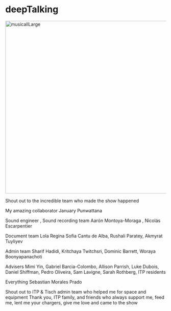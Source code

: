 # deepTalking

<a href="http://xxx.tiri.xxx/wp-content/uploads/2018/04/musicallLarge.gif" rel="attachment wp-att-1099"><img src="http://xxx.tiri.xxx/wp-content/uploads/2018/04/musicallLarge.gif" alt="musicallLarge" width="960" height="540" class="alignleft size-full wp-image-1099" /></a>


Shout out to the incredible team who made the show happened 

My amazing collaborator 
January Punwattana

Sound engineer , Sound recording team 
Aarón Montoya-Moraga , Nicolás Escarpentier 

Document team 
Lola Regina Sofia Cantu de Alba, Rushali Paratey, Akmyrat Tuyliyev

Admin team
Sharif Hadidi, Kritchaya Twitchsri, Dominic Barrett, Woraya Boonyapanachoti

Advisers
Mimi Yin, Gabriel Barcia-Colombo, Allison Parrish, Luke Dubois, Daniel Shiffman, Pedro Oliveira, Sam Lavigne, Sarah Rothberg, ITP residents

Everything 
Sebastian Morales Prado

Shout out to ITP & Tisch admin team who helped me for space and equipment
Thank you, ITP family, and friends who always support me, feed me, lent me your chargers, give me love and came to the show 
